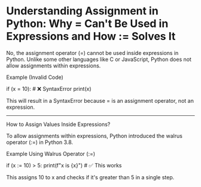 # Understanding Assignment in Python: Why = Can't Be Used in Expressions and How := Solves It


No, the assignment operator (=) cannot be used inside expressions in Python. Unlike some other languages like C or JavaScript, Python does not allow assignments within expressions.

Example (Invalid Code)

if (x = 10):  # ❌ SyntaxError
    print(x)

This will result in a SyntaxError because = is an assignment operator, not an expression.


---

How to Assign Values Inside Expressions?

To allow assignments within expressions, Python introduced the walrus operator (:=) in Python 3.8.

Example Using Walrus Operator (:=)

if (x := 10) > 5:
    print(f"x is {x}")  # ✅ This works

This assigns 10 to x and checks if it's greater than 5 in a single step.



